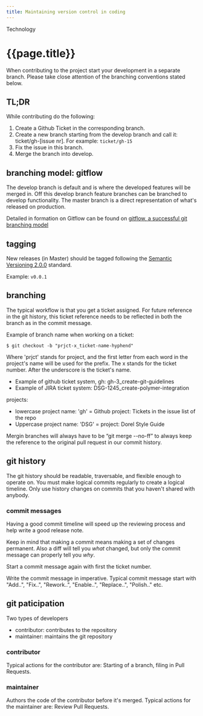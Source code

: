 ```yaml
---
title: Maintaining version control in coding
---
```


Technology

# {{page.title}}

When contributing to the project start your development in a separate branch. Please take close attention of the branching conventions stated below. 

## TL;DR

While contributing do the following:
1. Create a Github Ticket in the corresponding branch.
2. Create a new branch starting from the develop branch and call it: ticket/gh-[issue nr]. For example: `ticket/gh-15`
3. Fix the issue in this branch.
4. Merge the branch into develop.

## branching model: gitflow

The develop branch is default and is where the developed features will be merged in. Off this develop branch feature branches can be branched to develop functionality. The master branch is a direct representation of what's released on production. 

Detailed in formation on Gitflow can be found on [gitflow, a successful git branching model](http://nvie.com/posts/a-successful-git-branching-model/)

## tagging

New releases (in Master) should be tagged following the [Semantic Versioning 2.0.0](http://semver.org) standard.

Example: `v0.0.1`

## branching

The typical workflow is that you get a ticket assigned. For future reference in the git history, this ticket reference needs to be reflected in both the branch as in the commit message. 

Example of branch name when working on a ticket:

`$ git checkout -b "prjct-x_ticket-name-hyphend"`

Where 'prjct' stands for project, and the first letter from each word in the project's name will be used for the prefix. The x stands for the ticket number. After the underscore is the ticket's name. 

- Example of github ticket system, gh: gh-3\_create-git-guidelines
- Example of JIRA ticket system: DSG-1245\_create-polymer-integration

projects:
- lowercase project name: 'gh' = Github project: Tickets in the issue list of the repo
- Uppercase project name: 'DSG' = project: Dorel Style Guide

Mergin branches will always have to be “git merge --no-ff” to always keep the reference to the original pull request in our commit history.

## git history

The git history should be readable, traversable, and flexible enough to operate on. You must make logical commits regularly to create a logical timeline. Only use history changes on commits that you haven't shared with anybody.

### commit messages

Having a good commit timeline will speed up the reviewing process and help write a good release note.

Keep in mind that making a commit means making a set of changes permanent. Also a diff will tell you _what_ changed, but only the commit message can properly tell you _why_.

Start a commit message again with first the ticket number. 

Write the commit message in imperative. Typical commit message start with "Add..", "Fix..", "Rework..", "Enable..", "Replace..", "Polish.." etc.

## git paticipation

Two types of developers

- contributor: contributes to the repository
- maintainer: maintains the git repository

### contributor
Typical actions for the contributor are: Starting of a branch, filing in Pull Requests.

### maintainer 
Authors the code of the contributor before it's merged. 
Typical actions for the maintainer are: Review Pull Requests. 
